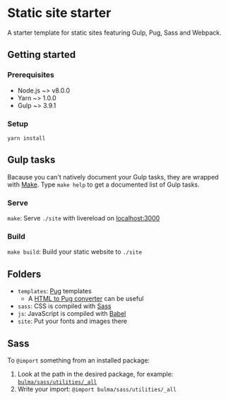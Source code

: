 # Static site starter
A starter template for static sites featuring Gulp, Pug, Sass and Webpack.

## Getting started

### Prerequisites
* Node.js ~> v8.0.0
* Yarn ~> 1.0.0
* Gulp ~> 3.9.1

### Setup
`yarn install`

## Gulp tasks
Bacause you can't natively document your Gulp tasks, they are wrapped with [Make](https://www.gnu.org/software/make/). Type `make help` to get a documented list of Gulp tasks.

### Serve
`make`: Serve `./site` with livereload on [localhost:3000](http://localhost:3000)

### Build
`make build`: Build your static website to `./site`

## Folders
* `templates`: [Pug](https://pugjs.org/api/getting-started.html) templates
  * A [HTML to Pug converter](http://html2jade.org) can be useful
* `sass`: CSS is compiled with [Sass](https://sass-lang.com)
* `js`: JavaScript is compiled with [Babel](https://babeljs.io)
* `site`: Put your fonts and images there

## Sass
To `@import` something from an installed package:
1. Look at the path in the desired package, for example: [`bulma/sass/utilities/_all`](https://github.com/jgthms/bulma/blob/master/sass/utilities/_all.sass)
2. Write your import: `@import bulma/sass/utilities/_all`
